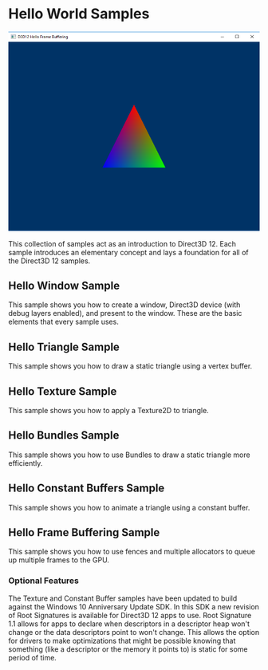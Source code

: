 # Hello World Samples
![HelloWorlds GUI UWP](src/D3D12HelloWorlds.png)

This collection of samples act as an introduction to Direct3D 12. Each sample introduces an elementary concept and lays a foundation for all of the Direct3D 12 samples.
## Hello Window Sample
This sample shows you how to create a window, Direct3D device (with debug layers enabled), and present to the window. These are the basic elements that every sample uses.
## Hello Triangle Sample
This sample shows you how to draw a static triangle using a vertex buffer.
## Hello Texture Sample
This sample shows you how to apply a Texture2D to triangle.
## Hello Bundles Sample
This sample shows you how to use Bundles to draw a static triangle more efficiently.
## Hello Constant Buffers Sample
This sample shows you how to animate a triangle using a constant buffer.
## Hello Frame Buffering Sample
This sample shows you how to use fences and multiple allocators to queue up multiple frames to the GPU.

### Optional Features
The Texture and Constant Buffer samples have been updated to build against the Windows 10 Anniversary Update SDK. In this SDK a new revision of Root Signatures is available for Direct3D 12 apps to use. Root Signature 1.1 allows for apps to declare when descriptors in a descriptor heap won't change or the data descriptors point to won't change.  This allows the option for drivers to make optimizations that might be possible knowing that something (like a descriptor or the memory it points to) is static for some period of time.